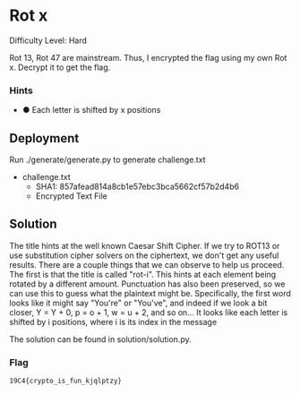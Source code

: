 
# Rot x

Difficulty Level: Hard

Rot 13, Rot 47 are mainstream. Thus, I encrypted the flag using my own Rot x. Decrypt it to get the flag.

### Hints

- ●	Each letter is shifted by x positions


## Deployment

Run ./generate/generate.py to generate challenge.txt

- challenge.txt
    - SHA1:  857afead814a8cb1e57ebc3bca5662cf57b2d4b6
    - Encrypted Text File


## Solution

The title hints at the well known Caesar Shift Cipher. If we try to ROT13 or use substitution cipher solvers on the ciphertext, we don't get any useful results. There are a couple things that we can observe to help us proceed. The first is that the title is called "rot-i". This hints at each element being rotated by a different amount. Punctuation has also been preserved, so we can use this to guess what the plaintext might be. Specifically, the first word looks like it might say "You're" or "You've", and indeed if we look a bit closer, Y = Y + 0, p = o + 1, w = u + 2, and so on... It looks like each letter is shifted by i positions, where i is its index in the message

The solution can be found in solution/solution.py.


### Flag
`19C4{crypto_is_fun_kjqlptzy}`
